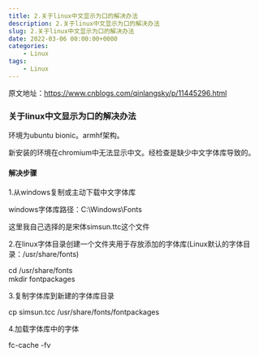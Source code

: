 ```yaml
---
title: 2.关于linux中文显示为口的解决办法
description: 2.关于linux中文显示为口的解决办法
slug: 2.关于linux中文显示为口的解决办法
date: 2022-03-06 00:00:00+0000
categories:
    - Linux
tags:
    - Linux
---
```


原文地址：https://www.cnblogs.com/qinlangsky/p/11445296.html

### 关于linux中文显示为口的解决办法

环境为ubuntu bionic。armhf架构。

新安装的环境在chromium中无法显示中文。经检查是缺少中文字体库导致的。

#### 解决步骤

1.从windows复制或主动下载中文字体库

windows字体库路径：C:\Windows\Fonts

这里我自己选择的是宋体simsun.ttc这个文件

2.在linux字体目录创建一个文件夹用于存放添加的字体库(Linux默认的字体目录：/usr/share/fonts)

cd /usr/share/fonts  
mkdir fontpackages

3.复制字体库到新建的字体库目录

cp simsun.tcc /usr/share/fonts/fontpackages

4.加载字体库中的字体

fc-cache -fv
